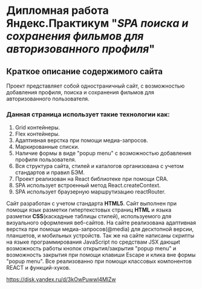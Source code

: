 # Дипломная работа Яндекс.Практикум "_SPA поиска и сохранения фильмов для авторизованного профиля_"
## __Краткое описание содержимого сайта__
Проект представляет собой одностраничный сайт, с возможностью добавления профиля, поиска и сохранения фильмов для авторизованного пользователя.

### __Данная страница использует такие технологии как:__
1. Grid контейнеры.
2. Flex контейнеры.
3. Адаптивная верстка при помощи медиа-запросов.
4. Маркированные списки.
5. Наличие формы в виде "popup menu" с возможностью добавления профиля пользователя.
6. Вся структура сайта, стилей и каталогов организована с учетом стандартов и правил БЭМ.
7. Проект реализован на React библиотеке при помощи CRA.
8. SPA использует встроенный метод React.createContext.
9. SPA использует браузерную маршрутизацию reactRouter.   

Сайт разработан с учетом стандарта __HTML5__. Сайт выполнен при помощи язык разметки гипертекстовых страниц __HTML__ и языка разметки __CSS__(каскадные таблицы стилей), используемого для визуального оформления веб-сайтов. На сайте реализована адаптивная верстка при помощи медиа-запросов(@media) для десктопной версии, планшетов, и мобильных устройств. Так же на сайте написаны скрипты на языке программирования JavaScript по средствам JSX дающиt  возможность работы кнопок открытия/закрытия "popup menu" и возможность закрытия при помощи клавиши Escape и клика вне формы "popup menu". Все реализованно при помощи классовых компонентов REACT и функций-хуков.

https://disk.yandex.ru/d/3kOwPuwwl4MlZw